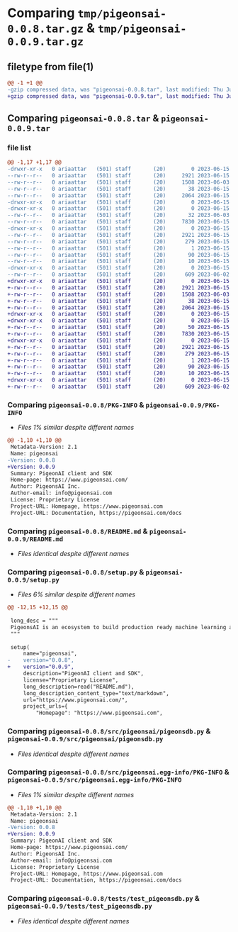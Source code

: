 # Comparing `tmp/pigeonsai-0.0.8.tar.gz` & `tmp/pigeonsai-0.0.9.tar.gz`

## filetype from file(1)

```diff
@@ -1 +1 @@
-gzip compressed data, was "pigeonsai-0.0.8.tar", last modified: Thu Jun 15 18:41:30 2023, max compression
+gzip compressed data, was "pigeonsai-0.0.9.tar", last modified: Thu Jun 15 18:46:44 2023, max compression
```

## Comparing `pigeonsai-0.0.8.tar` & `pigeonsai-0.0.9.tar`

### file list

```diff
@@ -1,17 +1,17 @@
-drwxr-xr-x   0 ariaattar   (501) staff       (20)        0 2023-06-15 18:41:30.383155 pigeonsai-0.0.8/
--rw-r--r--   0 ariaattar   (501) staff       (20)     2921 2023-06-15 18:41:30.382993 pigeonsai-0.0.8/PKG-INFO
--rw-r--r--   0 ariaattar   (501) staff       (20)     1508 2023-06-03 00:14:17.000000 pigeonsai-0.0.8/README.md
--rw-r--r--   0 ariaattar   (501) staff       (20)       38 2023-06-15 18:41:30.383203 pigeonsai-0.0.8/setup.cfg
--rw-r--r--   0 ariaattar   (501) staff       (20)     2064 2023-06-15 18:41:18.000000 pigeonsai-0.0.8/setup.py
-drwxr-xr-x   0 ariaattar   (501) staff       (20)        0 2023-06-15 18:41:30.380933 pigeonsai-0.0.8/src/
-drwxr-xr-x   0 ariaattar   (501) staff       (20)        0 2023-06-15 18:41:30.381737 pigeonsai-0.0.8/src/pigeonsai/
--rw-r--r--   0 ariaattar   (501) staff       (20)       32 2023-06-03 00:01:24.000000 pigeonsai-0.0.8/src/pigeonsai/__init__.py
--rw-r--r--   0 ariaattar   (501) staff       (20)     7830 2023-06-15 18:39:56.000000 pigeonsai-0.0.8/src/pigeonsai/pigeonsdb.py
-drwxr-xr-x   0 ariaattar   (501) staff       (20)        0 2023-06-15 18:41:30.382561 pigeonsai-0.0.8/src/pigeonsai.egg-info/
--rw-r--r--   0 ariaattar   (501) staff       (20)     2921 2023-06-15 18:41:30.000000 pigeonsai-0.0.8/src/pigeonsai.egg-info/PKG-INFO
--rw-r--r--   0 ariaattar   (501) staff       (20)      279 2023-06-15 18:41:30.000000 pigeonsai-0.0.8/src/pigeonsai.egg-info/SOURCES.txt
--rw-r--r--   0 ariaattar   (501) staff       (20)        1 2023-06-15 18:41:30.000000 pigeonsai-0.0.8/src/pigeonsai.egg-info/dependency_links.txt
--rw-r--r--   0 ariaattar   (501) staff       (20)       90 2023-06-15 18:41:30.000000 pigeonsai-0.0.8/src/pigeonsai.egg-info/requires.txt
--rw-r--r--   0 ariaattar   (501) staff       (20)       10 2023-06-15 18:41:30.000000 pigeonsai-0.0.8/src/pigeonsai.egg-info/top_level.txt
-drwxr-xr-x   0 ariaattar   (501) staff       (20)        0 2023-06-15 18:41:30.382689 pigeonsai-0.0.8/tests/
--rw-r--r--   0 ariaattar   (501) staff       (20)      609 2023-06-02 23:54:25.000000 pigeonsai-0.0.8/tests/test_pigeonsdb.py
+drwxr-xr-x   0 ariaattar   (501) staff       (20)        0 2023-06-15 18:46:44.440942 pigeonsai-0.0.9/
+-rw-r--r--   0 ariaattar   (501) staff       (20)     2921 2023-06-15 18:46:44.440391 pigeonsai-0.0.9/PKG-INFO
+-rw-r--r--   0 ariaattar   (501) staff       (20)     1508 2023-06-03 00:14:17.000000 pigeonsai-0.0.9/README.md
+-rw-r--r--   0 ariaattar   (501) staff       (20)       38 2023-06-15 18:46:44.441037 pigeonsai-0.0.9/setup.cfg
+-rw-r--r--   0 ariaattar   (501) staff       (20)     2064 2023-06-15 18:46:35.000000 pigeonsai-0.0.9/setup.py
+drwxr-xr-x   0 ariaattar   (501) staff       (20)        0 2023-06-15 18:46:44.437904 pigeonsai-0.0.9/src/
+drwxr-xr-x   0 ariaattar   (501) staff       (20)        0 2023-06-15 18:46:44.438713 pigeonsai-0.0.9/src/pigeonsai/
+-rw-r--r--   0 ariaattar   (501) staff       (20)       50 2023-06-15 18:46:00.000000 pigeonsai-0.0.9/src/pigeonsai/__init__.py
+-rw-r--r--   0 ariaattar   (501) staff       (20)     7830 2023-06-15 18:39:56.000000 pigeonsai-0.0.9/src/pigeonsai/pigeonsdb.py
+drwxr-xr-x   0 ariaattar   (501) staff       (20)        0 2023-06-15 18:46:44.439845 pigeonsai-0.0.9/src/pigeonsai.egg-info/
+-rw-r--r--   0 ariaattar   (501) staff       (20)     2921 2023-06-15 18:46:44.000000 pigeonsai-0.0.9/src/pigeonsai.egg-info/PKG-INFO
+-rw-r--r--   0 ariaattar   (501) staff       (20)      279 2023-06-15 18:46:44.000000 pigeonsai-0.0.9/src/pigeonsai.egg-info/SOURCES.txt
+-rw-r--r--   0 ariaattar   (501) staff       (20)        1 2023-06-15 18:46:44.000000 pigeonsai-0.0.9/src/pigeonsai.egg-info/dependency_links.txt
+-rw-r--r--   0 ariaattar   (501) staff       (20)       90 2023-06-15 18:46:44.000000 pigeonsai-0.0.9/src/pigeonsai.egg-info/requires.txt
+-rw-r--r--   0 ariaattar   (501) staff       (20)       10 2023-06-15 18:46:44.000000 pigeonsai-0.0.9/src/pigeonsai.egg-info/top_level.txt
+drwxr-xr-x   0 ariaattar   (501) staff       (20)        0 2023-06-15 18:46:44.440017 pigeonsai-0.0.9/tests/
+-rw-r--r--   0 ariaattar   (501) staff       (20)      609 2023-06-02 23:54:25.000000 pigeonsai-0.0.9/tests/test_pigeonsdb.py
```

### Comparing `pigeonsai-0.0.8/PKG-INFO` & `pigeonsai-0.0.9/PKG-INFO`

 * *Files 1% similar despite different names*

```diff
@@ -1,10 +1,10 @@
 Metadata-Version: 2.1
 Name: pigeonsai
-Version: 0.0.8
+Version: 0.0.9
 Summary: PigeonAI client and SDK
 Home-page: https://www.pigeonsai.com/
 Author: PigeonsAI Inc.
 Author-email: info@pigeonsai.com
 License: Proprietary License
 Project-URL: Homepage, https://www.pigeonsai.com
 Project-URL: Documentation, https://pigeonsai.com/docs
```

### Comparing `pigeonsai-0.0.8/README.md` & `pigeonsai-0.0.9/README.md`

 * *Files identical despite different names*

### Comparing `pigeonsai-0.0.8/setup.py` & `pigeonsai-0.0.9/setup.py`

 * *Files 6% similar despite different names*

```diff
@@ -12,15 +12,15 @@
 
 long_desc = """
 PigeonsAI is an ecosystem to build production ready machine learning applications.
 """
 
 setup(
     name="pigeonsai",
-    version="0.0.8",
+    version="0.0.9",
     description="PigeonAI client and SDK",
     license="Proprietary License",
     long_description=read("README.md"),
     long_description_content_type="text/markdown",
     url="https://www.pigeonsai.com/",
     project_urls={
         "Homepage": "https://www.pigeonsai.com",
```

### Comparing `pigeonsai-0.0.8/src/pigeonsai/pigeonsdb.py` & `pigeonsai-0.0.9/src/pigeonsai/pigeonsdb.py`

 * *Files identical despite different names*

### Comparing `pigeonsai-0.0.8/src/pigeonsai.egg-info/PKG-INFO` & `pigeonsai-0.0.9/src/pigeonsai.egg-info/PKG-INFO`

 * *Files 1% similar despite different names*

```diff
@@ -1,10 +1,10 @@
 Metadata-Version: 2.1
 Name: pigeonsai
-Version: 0.0.8
+Version: 0.0.9
 Summary: PigeonAI client and SDK
 Home-page: https://www.pigeonsai.com/
 Author: PigeonsAI Inc.
 Author-email: info@pigeonsai.com
 License: Proprietary License
 Project-URL: Homepage, https://www.pigeonsai.com
 Project-URL: Documentation, https://pigeonsai.com/docs
```

### Comparing `pigeonsai-0.0.8/tests/test_pigeonsdb.py` & `pigeonsai-0.0.9/tests/test_pigeonsdb.py`

 * *Files identical despite different names*

